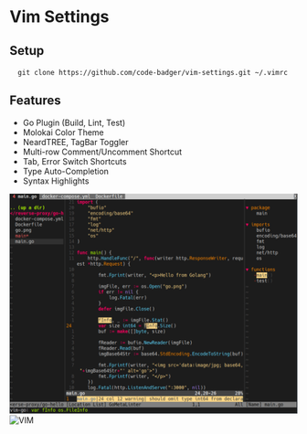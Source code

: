 # Vim Settings

## Setup

```git
  git clone https://github.com/code-badger/vim-settings.git ~/.vimrc
```

## Features
* Go Plugin (Build, Lint, Test)
* Molokai Color Theme
* NeardTREE, TagBar Toggler 
* Multi-row Comment/Uncomment Shortcut
* Tab, Error Switch Shortcuts
* Type Auto-Completion
* Syntax Highlights

![UI](https://raw.githubusercontent.com/code-badger/vim-settings/master/ui_sample.png)
![VIM](https://cdn.iconscout.com/public/images/icon/free/png-128/vim-company-brand-logo-3a071bb2196648f2-128x128.png)

  
